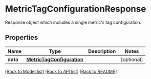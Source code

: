 # MetricTagConfigurationResponse

Response object which includes a single metric's tag configuration.

## Properties
Name | Type | Description | Notes
------------ | ------------- | ------------- | -------------
**data** | [**MetricTagConfiguration**](MetricTagConfiguration.md) |  | [optional] 

[[Back to Model list]](README.md#documentation-for-models) [[Back to API list]](README.md#documentation-for-api-endpoints) [[Back to README]](README.md)


